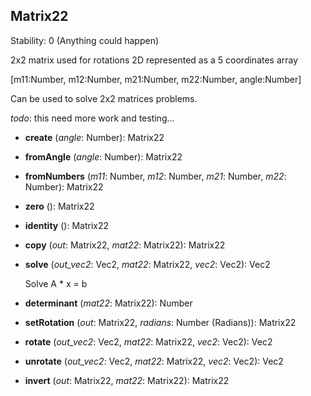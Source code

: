 <a name="Matrix22"></a>
## Matrix22
  Stability: 0 (Anything could happen)

  2x2 matrix used for rotations 2D represented as a 5 coordinates array

  [m11:Number, m12:Number, m21:Number, m22:Number, angle:Number]

  Can be used to solve 2x2 matrices problems.

  *todo*: this need more work and testing...

<a name="Matrix22-create"></a>
* **create** (*angle*: Number): Matrix22

<a name="Matrix22-fromAngle"></a>
* **fromAngle** (*angle*: Number): Matrix22

<a name="Matrix22-fromNumbers"></a>
* **fromNumbers** (*m11*: Number, *m12*: Number, *m21*: Number, *m22*: Number): Matrix22

<a name="Matrix22-zero"></a>
* **zero** (): Matrix22

<a name="Matrix22-identity"></a>
* **identity** (): Matrix22

<a name="Matrix22-copy"></a>
* **copy** (*out*: Matrix22, *mat22*: Matrix22): Matrix22

<a name="Matrix22-solve"></a>
* **solve** (*out_vec2*: Vec2, *mat22*: Matrix22, *vec2*: Vec2): Vec2

  Solve A * x = b


<a name="Matrix22-determinant"></a>
* **determinant** (*mat22*: Matrix22): Number

<a name="Matrix22-setRotation"></a>
* **setRotation** (*out*: Matrix22, *radians*: Number (Radians)): Matrix22

<a name="Matrix22-rotate"></a>
* **rotate** (*out_vec2*: Vec2, *mat22*: Matrix22, *vec2*: Vec2): Vec2

<a name="Matrix22-unrotate"></a>
* **unrotate** (*out_vec2*: Vec2, *mat22*: Matrix22, *vec2*: Vec2): Vec2

<a name="Matrix22-invert"></a>
* **invert** (*out*: Matrix22, *mat22*: Matrix22): Matrix22
